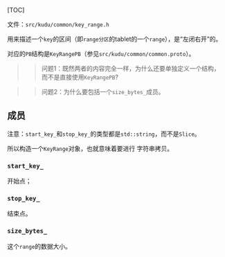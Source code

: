 [TOC]

文件：`src/kudu/common/key_range.h`

用来描述一个`key`的区间（即`range分区`的tablet的一个`range`），是“左闭右开”的。

对应的`PB`结构是`KeyRangePB`（参见`src/kudu/common/common.proto`）。

>> 问题1：既然两者的内容完全一样，为什么还要单独定义一个结构，而不是直接使用`KeyRangePB`? 

>> 问题2：为什么要包括一个`size_bytes_`成员。 

## 成员

注意：`start_key_`和`stop_key_`的类型都是`std::string`，而不是`Slice`。

所以构造一个`KeyRange`对象，也就意味着要进行 字符串拷贝。

### `start_key_`

开始点； 

### `stop_key_`

结束点。

### `size_bytes_`

这个`range`的数据大小。
